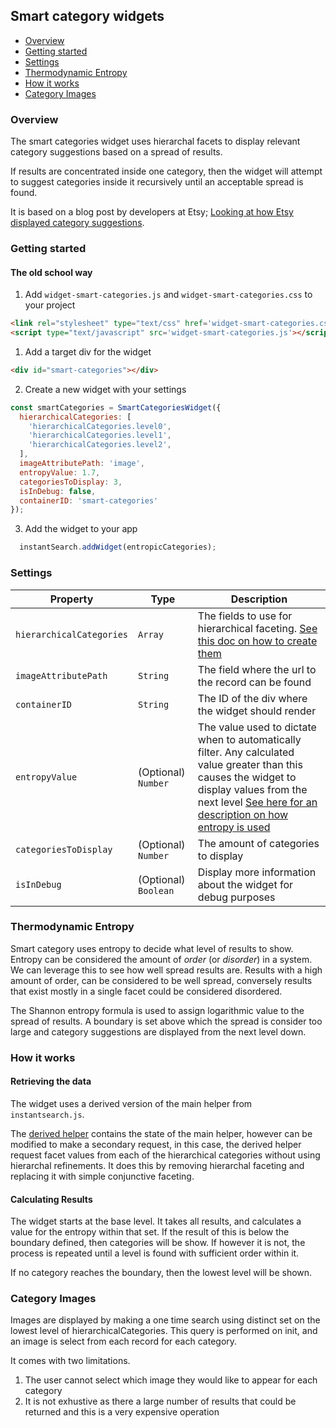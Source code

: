 ## Smart category widgets

* [Overview](#overview)
* [Getting started](#getting-started)
* [Settings](#settings)
* [Thermodynamic Entropy](#thermodynamic-entropy)
* [How it works](#how-it-works)
* [Category Images](#category-images)

### Overview

The smart categories widget uses hierarchal facets to display relevant category suggestions based on a spread of results.

If results are concentrated inside one category, then the widget will attempt to suggest categories inside it recursively until an acceptable spread is found.

It is based on a blog post by developers at Etsy; [Looking at how Etsy displayed category suggestions](https://codeascraft.com/2015/08/31/how-etsy-uses-thermodynamics-to-help-you-search-for-geeky/).

### Getting started

#### The old school way

1. Add `widget-smart-categories.js` and `widget-smart-categories.css` to your project
```html
<link rel="stylesheet" type="text/css" href='widget-smart-categories.css' />
<script type="text/javascript" src='widget-smart-categories.js'></script>
```
1. Add a target div for the widget
```html
<div id="smart-categories"></div>
```
2. Create a new widget with your settings
```js
const smartCategories = SmartCategoriesWidget({
  hierarchicalCategories: [
    'hierarchicalCategories.level0',
    'hierarchicalCategories.level1',
    'hierarchicalCategories.level2',
  ],
  imageAttributePath: 'image',
  entropyValue: 1.7,
  categoriesToDisplay: 3,
  isInDebug: false,
  containerID: 'smart-categories'
});
```
3. Add the widget to your app
```js
  instantSearch.addWidget(entropicCategories);
```

### Settings

| Property | Type | Description |
| -------- | ---- | ----------- |
| `hierarchicalCategories` | `Array` | The fields to use for hierarchical faceting. [See this doc on how to create them](https://www.algolia.com/doc/guides/searching/faceting/#hierarchical-facets) |
| `imageAttributePath` | `String` | The field where the url to the record can be found |
| `containerID` | `String` | The ID of the div where the widget should render |
| `entropyValue` | (Optional) `Number` | The value used to dictate when to automatically filter. Any calculated value greater than this causes the widget to display values from the next level [See here for an description on how entropy is used](#thermodynamic-entropy) |
| `categoriesToDisplay` | (Optional)  `Number` | The amount of categories to display |
| `isInDebug` | (Optional)  `Boolean` | Display more information about the widget for debug purposes |

### Thermodynamic Entropy

Smart category uses entropy to decide what level of results to show. Entropy can be considered the amount of _order_ (or _disorder_) in a system. We can leverage this to see how well spread results are. Results with a high amount of order, can be considered to be well spread, conversely results that exist mostly in a single facet could be considered disordered.

The Shannon entropy formula is used to assign logarithmic value to the spread of results. A boundary is set above which the spread is consider too large and category suggestions are displayed from the next level down.

### How it works

#### Retrieving the data

The widget uses a derived version of the main helper from `instantsearch.js`.

The [derived helper](https://community.algolia.com/algoliasearch-helper-js/concepts.html#derivations-of-the-helper-multi-queries) contains the state of the main helper, however can be modified to make a secondary request, in this case, the derived helper request facet values from each of the hierarchical categories without using hierarchal refinements. It does this by removing hierarchal faceting and replacing it with simple conjunctive faceting.

#### Calculating Results

The widget starts at the base level. It takes all results, and calculates a value for the entropy within that set. If the result of this is below the boundary defined, then categories will be show. If however it is not, the process is repeated until a level is found with sufficient order within it.

If no category reaches the boundary, then the lowest level will be shown.

### Category Images

Images are displayed by making a one time search using distinct set on the lowest level of hierarchicalCategories. This query is performed on init, and an image is select from each record for each category.

It comes with two limitations.

1. The user cannot select which image they would like to appear for each category
2. It is not exhustive as there a large number of results that could be returned and this is a very expensive operation
